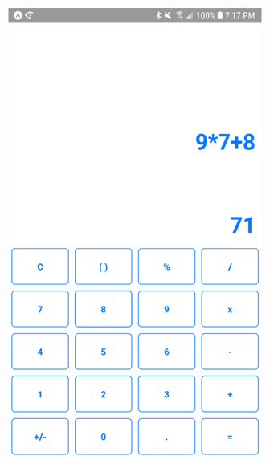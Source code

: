 ![Application Image](https://github.com/LauAlbert/simpleReactNativeCalculatorApp/blob/master/calculator.png)